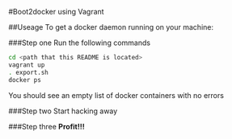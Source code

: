#Boot2docker using Vagrant

##Useage
To get a docker daemon running on your machine:


###Step one
Run the following commands

```bash
cd <path that this README is located>
vagrant up
. export.sh
docker ps
```
You should see an empty list of docker containers with no errors

###Step two
Start hacking away

###Step three
__Profit!!!__